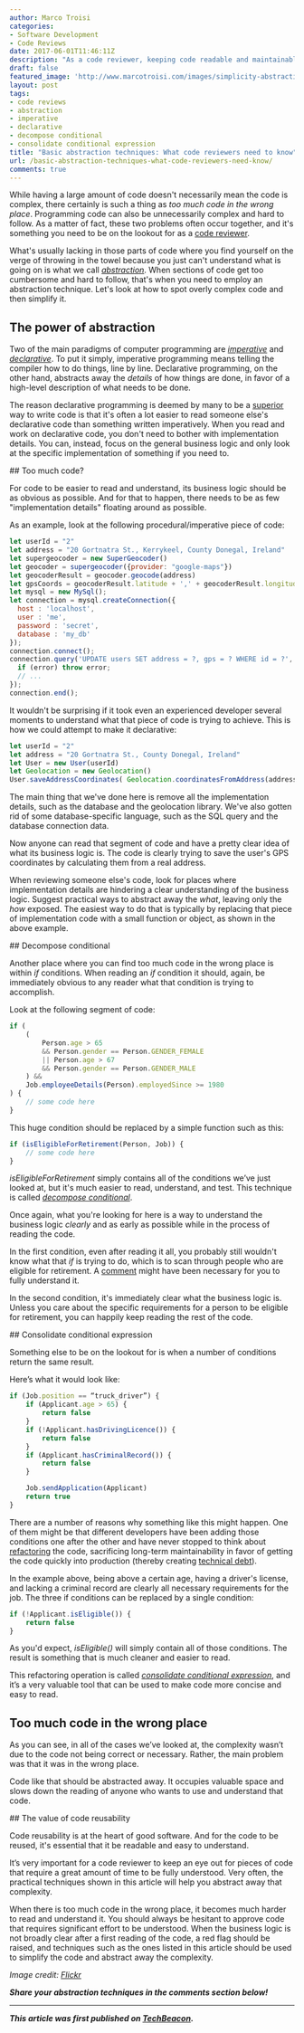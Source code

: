 ```yaml
---
author: Marco Troisi
categories:
- Software Development
- Code Reviews
date: 2017-06-01T11:46:11Z
description: "As a code reviewer, keeping code readable and maintainable is job one. Learn how to spot overly complex code—and simplify it."
draft: false
featured_image: 'http://www.marcotroisi.com/images/simplicity-abstraction.jpg'
layout: post
tags:
- code reviews
- abstraction
- imperative
- declarative
- decompose conditional
- consolidate conditional expression
title: "Basic abstraction techniques: What code reviewers need to know"
url: /basic-abstraction-techniques-what-code-reviewers-need-know/
comments: true
---
```


While having a large amount of code doesn't necessarily mean the code is complex, there certainly is such a thing as *too much code in the wrong place*. Programming code can also be unnecessarily complex and hard to follow. As a matter of fact, these two problems often occur together, and it's something you need to be on the lookout for as a [code reviewer](https://techbeacon.com/how-run-code-reviews-your-dev-teams-workflow).

What's usually lacking in those parts of code where you find yourself on the verge of throwing in the towel because you just can't understand what is going on is what we call *[abstraction](https://en.wikipedia.org/wiki/Abstraction_(software_engineering))*. When sections of code get too cumbersome and hard to follow, that's when you need to employ an abstraction technique. Let's look at how to spot overly complex code and then simplify it.

## The power of abstraction

Two of the main paradigms of computer programming are *[imperative](https://en.wikipedia.org/wiki/Imperative_programming)* and *[declarative](https://en.wikipedia.org/wiki/Declarative_programming)*. To put it simply, imperative programming means telling the compiler how to do things, line by line. Declarative programming, on the other hand, abstracts away the *details* of how things are done, in favor of a high-level description of what needs to be done.

The reason declarative programming is deemed by many to be a [superior](https://tylermcginnis.com/imperative-vs-declarative-programming/) way to write code is that it's often a lot easier to read someone else's declarative code than something written imperatively. When you read and work on declarative code, you don't need to bother with implementation details. You can, instead, focus on the general business logic and only look at the specific implementation of something if you need to.

## Too much code?

For code to be easier to read and understand, its business logic should be as obvious as possible. And for that to happen, there needs to be as few "implementation details" floating around as possible.

As an example, look at the following procedural/imperative piece of code:

```js
let userId = "2"
let address = "20 Gortnatra St., Kerrykeel, County Donegal, Ireland"
let supergeocoder = new SuperGeocoder()
let geocoder = supergeocoder({provider: "google-maps"})
let geocoderResult = geocoder.geocode(address)
let gpsCoords = geocoderResult.latitude + ',' + geocoderResult.longitude
let mysql = new MySql();
let connection = mysql.createConnection({
  host : 'localhost',
  user : 'me',
  password : 'secret',
  database : 'my_db'
});
connection.connect();
connection.query('UPDATE users SET address = ?, gps = ? WHERE id = ?', [address, gpsCoords, userId], function (error, results, fields) {
  if (error) throw error;
  // ...
});
connection.end();
```

It wouldn't be surprising if it took even an experienced developer several moments to understand what that piece of code is trying to achieve. This is how we could attempt to make it declarative:

```js
let userId = "2"
let address = "20 Gortnatra St., County Donegal, Ireland"
let User = new User(userId)
let Geolocation = new Geolocation()
User.saveAddressCoordinates( Geolocation.coordinatesFromAddress(address) )
```

The main thing that we've done here is remove all the implementation details, such as the database and the geolocation library. We've also gotten rid of some database-specific language, such as the SQL query and the database connection data.

Now anyone can read that segment of code and have a pretty clear idea of what its business logic is. The code is clearly trying to save the user's GPS coordinates by calculating them from a real address.

When reviewing someone else's code, look for places where implementation details are hindering a clear understanding of the business logic. Suggest practical ways to abstract away the *what*, leaving only the *how* exposed. The easiest way to do that is typically by replacing that piece of implementation code with a small function or object, as shown in the above example.

## Decompose conditional

Another place where you can find too much code in the wrong place is within *if* conditions. When reading an *if* condition it should, again, be immediately obvious to any reader what that condition is trying to accomplish.

Look at the following segment of code:

```js
if (
    (
        Person.age > 65
        && Person.gender == Person.GENDER_FEMALE
        || Person.age > 67
        && Person.gender == Person.GENDER_MALE
    ) &&
    Job.employeeDetails(Person).employedSince >= 1980
) {
    // some code here
}
```

This huge condition should be replaced by a simple function such as this:

```js
if (isEligibleForRetirement(Person, Job)) {
    // some code here
}
```

*isEligibleForRetirement* simply contains all of the conditions we’ve just looked at, but it's much easier to read, understand, and test. This technique is called *[decompose conditional](https://refactoring.com/catalog/decomposeConditional.html)*.

Once again, what you're looking for here is a way to understand the business logic *clearly* and as early as possible while in the process of reading the code.

In the first condition, even after reading it all, you probably still wouldn't know what that *if* is trying to do, which is to scan through people who are eligible for retirement. A [comment](https://techbeacon.com/useless-comments-can-ruin-code-review-heres-how-erase-them) might have been necessary for you to fully understand it.

In the second condition, it's immediately clear what the business logic is. Unless you care about the specific requirements for a person to be eligible for retirement, you can happily keep reading the rest of the code.

## Consolidate conditional expression

Something else to be on the lookout for is when a number of conditions return the same result.

Here’s what it would look like:

```js
if (Job.position == “truck_driver”) {
    if (Applicant.age > 65) {
        return false
    }
    if (!Applicant.hasDrivingLicence()) {
        return false
    }
    if (Applicant.hasCriminalRecord()) {
        return false
    }

    Job.sendApplication(Applicant)
    return true
}
```

There are a number of reasons why something like this might happen. One of them might be that different developers have been adding those conditions one after the other and have never stopped to think about [refactoring](https://techbeacon.com/17-opinions-resources-rewrites-vs-refactoring) the code, sacrificing long-term maintainability in favor of getting the code quickly into production (thereby creating [technical debt](https://techbeacon.com/get-grip-technical-debt)).

In the example above, being above a certain age, having a driver's license, and lacking a criminal record are clearly all necessary requirements for the job. The three if conditions can be replaced by a single condition:

```js
if (!Applicant.isEligible()) {
    return false
}
```

As you'd expect, *isEligible()* will simply contain all of those conditions. The result is something that is much cleaner and easier to read.

This refactoring operation is called *[consolidate conditional expression](https://sourcemaking.com/refactoring/consolidate-conditional-expression)*, and it’s a very valuable tool that can be used to make code more concise and easy to read.

## Too much code in the wrong place

As you can see, in all of the cases we’ve looked at, the complexity wasn’t due to the code not being correct or necessary. Rather, the main problem was that it was in the wrong place.

Code like that should be abstracted away. It occupies valuable space and slows down the reading of anyone who wants to use and understand that code.

## The value of code reusability

Code reusability is at the heart of good software. And for the code to be reused, it's essential that it be readable and easy to understand.

It’s very important for a code reviewer to keep an eye out for pieces of code that require a great amount of time to be fully understood. Very often, the practical techniques shown in this article will help you abstract away that complexity.

When there is too much code in the wrong place, it becomes much harder to read and understand it. You should always be hesitant to approve code that requires significant effort to be understood. When the business logic is not broadly clear after a first reading of the code, a red flag should be raised, and techniques such as the ones listed in this article should be used to simplify the code and abstract away the complexity.

*Image credit: [Flickr](https://flic.kr/p/eM7hLB)*

***Share your abstraction techniques in the comments section below!***

*** 

***This article was first published on [TechBeacon](https://techbeacon.com/basic-abstraction-techniques-what-code-reviewers-need-know).***
